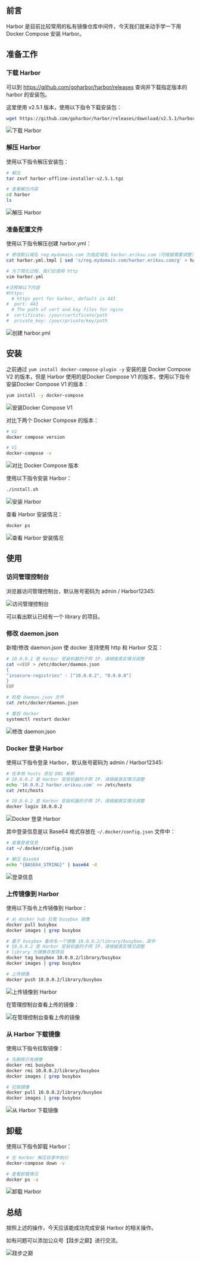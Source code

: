 ## 前言

Harbor 是目前比较常用的私有镜像仓库中间件，今天我们就来动手学一下用 Docker Compose 安装 Harbor。

## 准备工作

### 下载 Harbor

可以到 <https://github.com/goharbor/harbor/releases> 查询并下载指定版本的 harbor 的安装包。

这里使用 v2.5.1 版本，使用以下指令下载安装包：

``` bash
wget https://github.com/goharbor/harbor/releases/download/v2.5.1/harbor-offline-installer-v2.5.1.tgz
```

![下载 Harbor](images/harbor/1.png "下载 Harbor")

### 解压 Harbor

使用以下指令解压安装包：

``` bash
# 解压
tar zxvf harbor-offline-installer-v2.5.1.tgz

# 查看解压内容
cd harbor
ls
```

![解压 Harbor](images/harbor/2.png "解压 Harbor")

### 准备配置文件

使用以下指令解压创建 harbor.yml：

``` bash
# 修改默认域名 reg.mydomain.com 为指定域名 harbor.erikxu.com（可根据需要调整）
cat harbor.yml.tmpl | sed 's/reg.mydomain.com/harbor.erikxu.com/g' > harbor.yml

# 为了简化过程，我们仅使用 http
vim harbor.yml

#注释掉以下内容
#https:
  # https port for harbor, default is 443
#  port: 443
  # The path of cert and key files for nginx
#  certificate: /your/certificate/path
#  private_key: /your/private/key/path
```

![创建 harbor.yml](images/harbor/3.png "创建 harbor.yml")

## 安装

之前通过 `yum install docker-compose-plugin -y` 安装的是 Docker Compose V2 的版本，但是 Harbor 使用的是Docker Compose V1 的版本，使用以下指令安装Docker Compose V1 的版本：

``` bash
yum install -y docker-compose
```

![安装Docker Compose V1](images/harbor/4.png "安装Docker Compose V1")

对比下两个 Docker Compose 的版本：

``` bash
# V2
docker compose version

# V1
docker-compose -v
```

![对比 Docker Compose 版本](images/harbor/5.png "对比 Docker Compose 版本")

使用以下指令安装 Harbor：

``` bash
./install.sh
```

![安装 Harbor](images/harbor/6.png "安装 Harbor")

查看 Harbor 安装情况：

``` bash
docker ps
```

![查看 Harbor 安装情况](images/harbor/7.png "查看 Harbor 安装情况")

## 使用

### 访问管理控制台

浏览器访问管理控制台，默认账号密码为 admin / Harbor12345:

![访问管理控制台](images/harbor/8.png "访问管理控制台")

可以看出默认已经有一个 library 的项目。

### 修改 daemon.json

新增/修改 daemon.json 使 docker 支持使用 http 和 Harbor 交互：

``` bash
# 10.0.0.2 是 Harbor 安装机器的子网 IP，请根据真实情况调整
cat <<EOF > /etc/docker/daemon.json
{
"insecure-registries" : ["10.0.0.2", "0.0.0.0"]
}
EOF

# 检查 daemon.json 文件
cat /etc/docker/daemon.json

# 重启 docker 
systemctl restart docker
```

![修改 daemon.json](images/harbor/9.png "修改 daemon.json")

### Docker 登录 Harbor

使用以下指令登录 Harbor，默认账号密码为 admin / Harbor12345:

``` bash
# 在本地 hosts 添加 DNS 解析
# 10.0.0.2 是 Harbor 安装机器的子网 IP，请根据真实情况调整
echo '10.0.0.2 harbor.erikxu.com' >> /etc/hosts
cat /etc/hosts

# 10.0.0.2 是 Harbor 安装机器的子网 IP，请根据真实情况调整
docker login 10.0.0.2
```

![Docker 登录 Harbor](images/harbor/10.png "Docker 登录 Harbor")

其中登录信息是以 Base64 格式存放在 `~/.docker/config.json` 文件中：

``` bash
# 查看登录信息
cat ~/.docker/config.json

# 解压 Base64 
echo "{BASE64_STRING}" | base64 -d
```

![登录信息](images/harbor/15.png "登录信息")

### 上传镜像到 Harbor

使用以下指令上传镜像到 Harbor：

``` bash
# 从 docker hub 拉取 busybox 镜像
docker pull busybox
docker images | grep busybox

# 基于 busybox 重命名一个镜像 10.0.0.2/library/busybox，其中
# 10.0.0.2 是 Harbor 安装机器的子网 IP，请根据真实情况调整
# library 为镜像存放项目
docker tag busybox 10.0.0.2/library/busybox
docker images | grep busybox

# 上传镜像
docker push 10.0.0.2/library/busybox
```

![上传镜像到 Harbor](images/harbor/11.png "上传镜像到 Harbor")

在管理控制台查看上传的镜像：

![在管理控制台查看上传的镜像](images/harbor/12.png "在管理控制台查看上传的镜像")

### 从 Harbor 下载镜像

使用以下指令拉取镜像：

``` bash
# 先删除已有镜像
docker rmi busybox
docker rmi 10.0.0.2/library/busybox
docker images | grep busybox

# 拉取镜像
docker pull 10.0.0.2/library/busybox
docker images | grep busybox
```

![从 Harbor 下载镜像](images/harbor/13.png "从 Harbor 下载镜像")

## 卸载

使用以下指令卸载 Harbor：

``` bash
# 在 Harbor 解压目录中执行
docker-compose down -v

# 查看卸载情况
docker ps -a
```

![卸载 Harbor](images/harbor/14.png "卸载 Harbor")

## 总结

按照上述的操作，今天应该能成功完成安装 Harbor 的相关操作。

如有问题可以添加公众号【跬步之巅】进行交流。

![跬步之巅](/images/qrcode.gif "跬步之巅")
